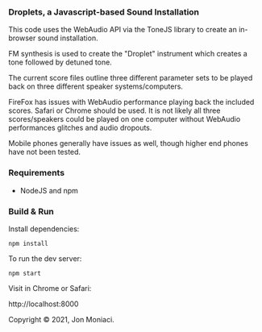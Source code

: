 ### Droplets, a Javascript-based Sound Installation

This code uses the WebAudio API via the ToneJS library to create an in-browser sound installation.

FM synthesis is used to create the "Droplet" instrument which creates a tone followed by detuned tone.

The current score files outline three different parameter sets to be played back on three different speaker systems/computers.

FireFox has issues with WebAudio performance playing back the included scores. Safari or Chrome should be used. It is not likely all three scores/speakers could be played on one computer without WebAudio performances glitches and audio dropouts.

Mobile phones generally have issues as well, though higher end phones have not been tested.

### Requirements

* NodeJS and npm

### Build & Run

Install dependencies:

```npm install```

To run the dev server:

```npm start```

Visit in Chrome or Safari:

http://localhost:8000

Copyright © 2021, Jon Moniaci.
